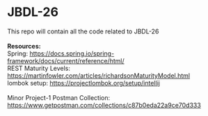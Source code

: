 # JBDL-26
This repo will contain all the code related to JBDL-26 </br> </br>
**Resources:** </br>
Spring: https://docs.spring.io/spring-framework/docs/current/reference/html/ </br>
REST Maturity Levels: https://martinfowler.com/articles/richardsonMaturityModel.html </br>
lombok setup: https://projectlombok.org/setup/intellij </br> </br>
Minor Project-1 Postman Collection: </br>
https://www.getpostman.com/collections/c87b0eda22a9ce70d333 </br>
